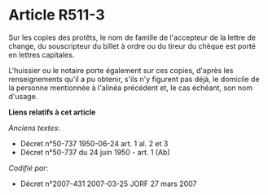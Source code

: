 # Article R511-3

Sur les copies des protêts, le nom de famille de l'accepteur de la lettre de change, du souscripteur du billet à ordre ou du
tireur du chèque est porté en lettres capitales.

L'huissier ou le notaire porte également sur ces copies, d'après les renseignements qu'il a pu obtenir, s'ils n'y figurent
pas déjà, le domicile de la personne mentionnée à l'alinéa précédent et, le cas échéant, son nom d'usage.

**Liens relatifs à cet article**

_Anciens textes_:

  - Décret n°50-737 1950-06-24 art. 1 al. 2 et 3
  - Décret n°50-737 du 24 juin 1950 - art. 1 (Ab)

_Codifié par_:

  - Décret n°2007-431 2007-03-25 JORF 27 mars 2007
